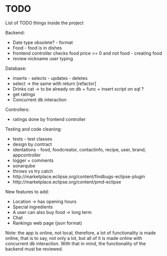 # TODO
List of TODO things inside the project

Backend:
<ul>
	<li>Date type obsolete? - format</li>
	<li>Food - food is in dishes</li>
	<li>frontend controller checks food price >= 0 and not food - creating food</li>
	<li>review nickname user typing</li>
</ul>

Database:
<ul>
	<li>inserts - selects - updates - deletes</li>
	<li>select -> the same with return [refactor]</li>
	<li>Drinks cat -> to be already on db + func + insert script on sql ?</li>
	<li>get ratings</li>
	<li>Concurrent db interaction</li>
</ul>

Controllers:
<ul>
	<li>ratings done by frontend controller</li>
</ul>

Testing and code cleaning:
<ul>
	<li>tests - test classes</li>
	<li>design by contract</li>
	<li>identations - food, foodcreator, contactinfo, recipe, user, brand, appcontroller</li>
	<li>logger + comments</li>
	<li>sonarqube</li>
	<li>throws vs try catch</li>
	<li>http://marketplace.eclipse.org/content/findbugs-eclipse-plugin</li>
	<li>http://marketplace.eclipse.org/content/pmd-eclipse</li>
</ul>

New features to add:
<ul>
	<li>Location → has opening hours</li>
	<li>Special ingredients</li>
	<li>A user can also buy food → long term</li>
	<li>Chat</li>
	<li>Rankings web page (json format)</li>
</ul>

Note: the app is online, not local, therefore, a lot of functionality is made online, that is to say, not only a lot, but all of it is made online with concurrent db interaction. With that in mind, the functionality of the backend must be reviewed.
